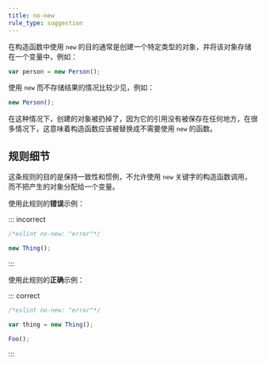 ```yaml
---
title: no-new
rule_type: suggestion
---
```


在构造函数中使用 `new` 的目的通常是创建一个特定类型的对象，并将该对象存储在一个变量中，例如：

```js
var person = new Person();
```

使用 `new` 而不存储结果的情况比较少见，例如：

```js
new Person();
```

在这种情况下，创建的对象被扔掉了，因为它的引用没有被保存在任何地方，在很多情况下，这意味着构造函数应该被替换成不需要使用 `new` 的函数。

## 规则细节

这条规则的目的是保持一致性和惯例，不允许使用 `new` 关键字的构造函数调用，而不把产生的对象分配给一个变量。

使用此规则的**错误**示例：

::: incorrect

```js
/*eslint no-new: "error"*/

new Thing();
```

:::

使用此规则的**正确**示例：

::: correct

```js
/*eslint no-new: "error"*/

var thing = new Thing();

Foo();
```

:::
